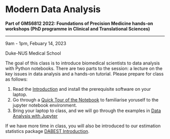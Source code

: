 Modern Data Analysis
================

<!-- WARNING: THIS FILE WAS AUTOGENERATED! DO NOT EDIT! -->

**Part of GMS6812 2022: Foundations of Precision Medicine hands-on
workshops (PhD programme in Clinical and Translational Sciences)**

------------------------------------------------------------------------

9am - 1pm, Febuary 14, 2023

Duke-NUS Medical School

The goal of this class is to introduce biomedical scientists to data
analysis with Python notebooks. There are two parts to the session: a
lecture on the key issues in data analysis and a hands-on tutorial.
Please prepare for class as follows:

1.  Read the
    [Introduction](https://github.com/sangyu/moda/blob/main/nbs/01_Introduction.ipynb)
    and install the prerequisite software on your laptop.
2.  Go through a [Quick Tour of the
    Notebook](https://github.com/sangyu/moda/blob/main/nbs/02_Quick_tour_of_the_Notebook.ipynb)
    to familiarise yoruself to the jupyter notebook environment.
3.  Bring your laptop to class, and we will go through the examples in
    [Data Analysis with
    Jupyter](http://localhost:8890/notebooks/nbs/03_Data_Analysis_with_Jupyter.ipynb)

If we have more time in class, you will also be introduced to our
estimation statistics package [DABEST
Introduction](https://github.com/sangyu/moda/blob/main/nbs/04_Dabest_introduction.ipynb).
